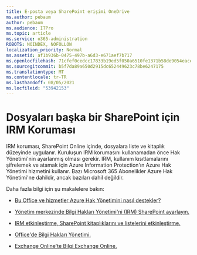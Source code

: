 ```yaml
---
title: E-posta veya SharePoint erişimi OneDrive
ms.author: pebaum
author: pebaum
ms.audience: ITPro
ms.topic: article
ms.service: o365-administration
ROBOTS: NOINDEX, NOFOLLOW
localization_priority: Normal
ms.assetid: af1b936b-0475-497b-a6d3-e671aef7b717
ms.openlocfilehash: 71cfef0cedcc17833b19ed5f050a6510fe1371b58de9054eace2f29a46b3e06d
ms.sourcegitcommit: b5f7da89a650d2915dc652449623c78be6247175
ms.translationtype: MT
ms.contentlocale: tr-TR
ms.lasthandoff: 08/05/2021
ms.locfileid: "53942153"
---
```

# <a name="irm-protection-to-sharepoint-files"></a>Dosyaları başka bir SharePoint için IRM Koruması


IRM koruması, SharePoint Online içinde, dosyalara liste ve kitaplık düzeyinde uygulanır. Kuruluşun IRM korumasını kullanamadan önce Hak Yönetimi'nin ayarlanmış olması gerekir. IRM, kullanım kısıtlamalarını şifrelemek ve atamak için Azure Information Protection'ın Azure Hak Yönetimi hizmetini kullanır. Bazı Microsoft 365 Abonelikler Azure Hak Yönetimi'ne dahildir, ancak bazıları dahil değildir. 

Daha fazla bilgi için şu makalelere bakın:

- [Bu Office ve hizmetler Azure Hak Yönetimini nasıl destekler?](https://docs.microsoft.com/azure/information-protection/understand-explore/office-apps-services-support)

- [Yönetim merkezinde Bilgi Hakları Yönetimi'ni (IRM) SharePoint ayarlayın.](https://docs.microsoft.com/microsoft-365/compliance/set-up-irm-in-sp-admin-center)

- [IRM etkinleştirme, SharePoint kitaplıklarını ve listelerini etkinleştirme.](https://docs.microsoft.com/microsoft-365/compliance/set-up-irm-in-sp-admin-center#irm-enable-sharepoint-document-libraries-and-lists)

- [Office'de Bilgi Hakları Yönetimi.](https://support.office.com/Article/Information-Rights-Management-in-Office-c7a70797-6b1e-493f-acf7-92a39b85e30c)

- [Exchange Online'te Bilgi Exchange Online.](https://docs.microsoft.com/microsoft-365/compliance/information-rights-management-in-exchange-online)


